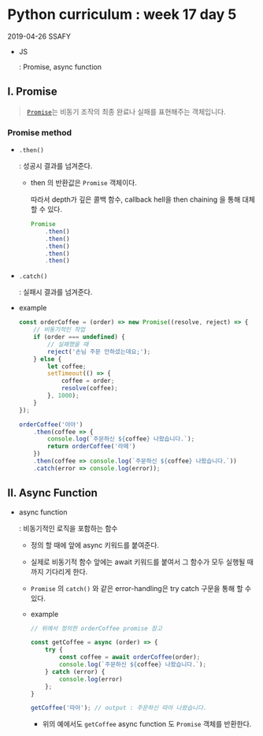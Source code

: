 # Python curriculum : week 17 day 5

2019-04-26 SSAFY

* JS

  : Promise, async function
  
## I. Promise

> [`Promise`](https://developer.mozilla.org/ko/docs/Web/JavaScript/Reference/Global_Objects/Promise)는 비동기 조작의 최종 완료나 실패를 표현해주는 객체입니다. 

### Promise method

* `.then()`

  : 성공시 결과를 넘겨준다.

  * then 의 반환값은 `Promise` 객체이다.

    따라서 depth가 깊은 콜백 함수, callback hell을 then chaining 을 통해 대체할 수 있다.

    ```js
    Promise
        .then()
    	.then()
    	.then()
    	.then()
    	.then()
    ```

* `.catch()`

  : 실패시 결과를 넘겨준다.

* example

  ```js
  const orderCoffee = (order) => new Promise((resolve, reject) => {
      // 비동기적인 작업
      if (order === undefined) {
          // 실패했을 때
          reject('손님 주문 안하셨는데요;');
      } else {
          let coffee;
          setTimeout(() => {
              coffee = order;
              resolve(coffee);
          }, 1000);
      }
  });
  
  orderCoffee('아아')
      .then(coffee => {
          console.log(`주문하신 ${coffee} 나왔습니다.`);
          return orderCoffee('라떼')
      })
      .then(coffee => console.log(`주문하신 ${coffee} 나왔습니다.`))
      .catch(error => console.log(error));
  ```



## II. Async Function

* async function

  : 비동기적인 로직을 포함하는 함수

  * 정의 할 때에 앞에 async 키워드를 붙여준다.
  * 실제로 비동기적 함수 앞에는 await 키워드를 붙여서 그 함수가 모두 실행될 때까지 기다리게 한다.
  * `Promise` 의 `catch()` 와 같은 error-handling은 try catch 구문을 통해 할 수 있다.

  * example

    ```js
    // 위에서 정의한 orderCoffee promise 참고
    
    const getCoffee = async (order) => {
        try {
            const coffee = await orderCoffee(order);
            console.log(`주문하신 ${coffee} 나왔습니다.`);
        } catch (error) {
            console.log(error)  
        };
    }
    
    getCoffee('따아'); // output : 주문하신 따아 나왔습니다.
    ```

    * 위의 예에서도 `getCoffee` async function 도 `Promise` 객체를 반환한다.